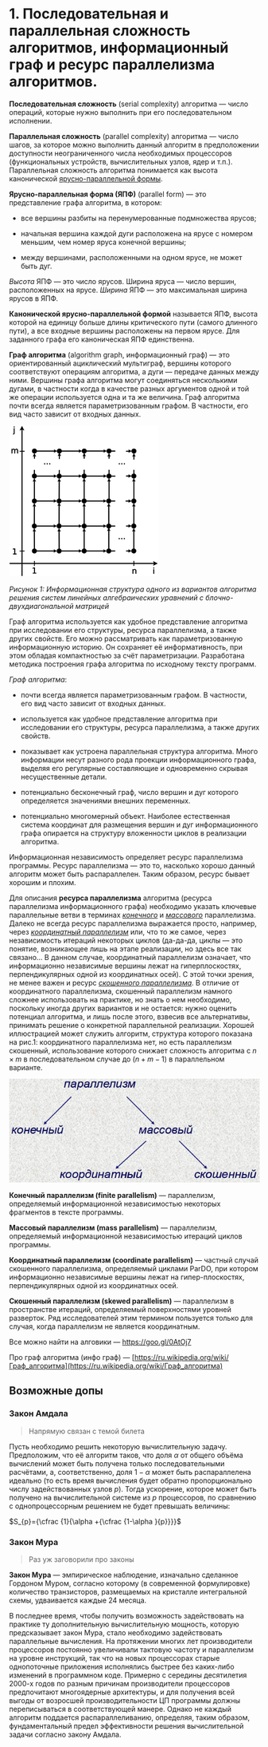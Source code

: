 # 1. Последовательная и параллельная сложность алгоритмов, информационный граф и ресурс параллелизма алгоритмов.

**Последовательная сложность** (serial complexity) алгоритма — число операций, которые нужно выполнить при его последовательном исполнении.

**Параллельная сложность** (parallel complexity) алгоритма — число шагов, за которое можно выполнить данный алгоритм в предположении доступности неограниченного числа необходимых процессоров (функциональных устройств, вычислительных узлов, ядер и т.п.). Параллельная сложность алгоритма понимается как высота канонической [ярусно-параллельной формы](https://algowiki-project.org/ru/Глоссарий#.D0.AF.D1.80.D1.83.D1.81.D0.BD.D0.BE-.D0.BF.D0.B0.D1.80.D0.B0.D0.BB.D0.BB.D0.B5.D0.BB.D1.8C.D0.BD.D0.B0.D1.8F_.D1.84.D0.BE.D1.80.D0.BC.D0.B0_.D0.B3.D1.80.D0.B0.D1.84.D0.B0_.D0.B0.D0.BB.D0.B3.D0.BE.D1.80.D0.B8.D1.82.D0.BC.D0.B0).

**Ярусно-параллельная форма (ЯПФ)** (parallel form) — это представление графа алгоритма, в котором:

-    все вершины разбиты на перенумерованные подмножества ярусов;

-    начальная вершина каждой дуги расположена на ярусе с номером меньшим, чем номер яруса конечной вершины;

-    между вершинами, расположенными на одном ярусе, не может быть дуг.

*Высота* ЯПФ — это число ярусов. Ширина яруса — число вершин, расположенных на ярусе. *Ширина* ЯПФ — это максимальная ширина ярусов в ЯПФ.

**Канонической ярусно-параллельной формой** называется ЯПФ, высота которой на единицу больше длины критического пути (самого длинного пути), а все входные вершины расположены на первом ярусе. Для заданного графа его каноническая ЯПФ единственна. 

**Граф алгоритма** (algorithm graph, информационный граф) — это ориентированный ациклический мультиграф, вершины которого соответствуют операциям алгоритма, а дуги — передаче данных между ними. Вершины графа алгоритма могут соединяться несколькими дугами, в частности когда в качестве разных аргументов одной и той же операции используется одна и та же величина. Граф алгоритма почти всегда является параметризованным графом. В частности, его вид часто зависит от входных данных.

![](img\aaaaaa.png)

*Рисунок 1: Информационная структура одного из вариантов алгоритма решения систем  линейных алгебраических уравнений с блочно-двухдиагональной матрицей*

Граф алгоритма используется как удобное представление алгоритма при исследовании его структуры, ресурса параллелизма, а также других свойств. Его можно рассматривать как параметризованную информационную историю. Он сохраняет её информативность, при этом обладая компактностью за счёт параметризации. Разработана методика построения графа алгоритма по исходному тексту программ.

*Граф алгоритма*:

-    почти всегда является параметризованным графом. В частности, его вид часто зависит от входных данных.

-    используется как удобное представление алгоритма при исследовании его структуры, ресурса параллелизма, а также других свойств.

-    показывает как устроена параллельная структура алгоритма. Много информации несут разного рода проекции информационного графа, выделяя его регулярные составляющие и одновременно скрывая несущественные детали.

-    потенциально бесконечный граф, число вершин и дуг которого определяется значениями внешних переменных.

-    потенциально многомерный объект. Наиболее естественная система координат для размещения вершин и дуг информационного графа опирается на структуру вложенности циклов в реализации алгоритма.

Информационная независимость определяет ресурс параллелизма программы. Ресурс параллелизма — это то, насколько хорошо данный алгоритм может быть распараллелен. Таким образом, ресурс бывает хорошим и плохим.

Для описания **ресурса параллелизма** алгоритма (ресурса параллелизма информационного графа) необходимо указать ключевые параллельные ветви в терминах [*конечного*](http://algowiki-project.org/ru/Глоссарий#.D0.9A.D0.BE.D0.BD.D0.B5.D1.87.D0.BD.D1.8B.D0.B9_.D0.BF.D0.B0.D1.80.D0.B0.D0.BB.D0.BB.D0.B5.D0.BB.D0.B8.D0.B7.D0.BC) и [*массового*](http://algowiki-project.org/ru/Глоссарий#.D0.9C.D0.B0.D1.81.D1.81.D0.BE.D0.B2.D1.8B.D0.B9_.D0.BF.D0.B0.D1.80.D0.B0.D0.BB.D0.BB.D0.B5.D0.BB.D0.B8.D0.B7.D0.BC) параллелизма. Далеко не всегда ресурс параллелизма выражается просто, например, через [*координатный параллелизм*](http://algowiki-project.org/ru/Глоссарий#.D0.9A.D0.BE.D0.BE.D0.BE.D0.B4.D0.B8.D0.BD.D0.B0.D1.82.D0.BD.D1.8B.D0.B9_.D0.BF.D0.B0.D1.80.D0.B0.D0.BB.D0.BB.D0.B5.D0.BB.D0.B8.D0.B7.D0.BC) или, что то же самое, через независимость итераций некоторых циклов (да-да-да, циклы — это понятие, возникающее лишь на этапе реализации, но здесь все так связано… В данном случае, координатный параллелизм означает, что информационно независимые вершины лежат на гиперплоскостях, перпендикулярных одной из координатных осей). С этой точки зрения, не менее важен и ресурс [*скошенного параллелизма*](http://algowiki-project.org/ru/Глоссарий#.D0.A1.D0.BA.D0.BE.D1.88.D0.B5.D0.BD.D0.BD.D1.8B.D0.B9_.D0.BF.D0.B0.D1.80.D0.B0.D0.BB.D0.BB.D0.B5.D0.BB.D0.B8.D0.B7.D0.BC). В отличие от координатного параллелизма, скошенный параллелизм намного сложнее использовать на практике, но знать о нем необходимо, поскольку иногда других вариантов и не остается: нужно оценить потенциал алгоритма, и лишь после этого, взвесив все альтернативы, принимать решение о конкретной параллельной реализации. Хорошей иллюстрацией может служить алгоритм, структура которого показана на рис.1: координатного параллелизма нет, но есть параллелизм скошенный, использование которого снижает сложность алгоритма с $n \times m$ в последовательном случае до $(n+m-1)$ в параллельном варианте.

![01_33](img/01_33.jpg)

**Конечный параллелизм (finite parallelism)** — параллелизм, определяемый информационной независимостью некоторых фрагментов в тексте программы.

**Массовый параллелизм (mass parallelism)** — параллелизм, определяемый информационной независимостью итераций циклов программы.

**Координатный параллелизм (coordinate parallelism)** — частный случай скошенного параллелизма, определяемый циклами ParDO, при котором информационно независимые вершины лежат на гипер-плоскостях, перпендикулярных одной из координатных осей.

**Скошенный параллелизм (skewed parallelism)** — параллелизм в пространстве итераций, определяемый поверхностями уровней разверток. Ряд исследователей этим термином пользуется только для случая, когда параллелизм не является координатным.

Все можно найти на алговики —  https://goo.gl/0AtOj7

Про граф алгоритма (инфо граф) — [https://ru.wikipedia.org/wiki/Граф_алгоритма](https://ru.wikipedia.org/wiki/Граф_алгоритма)

## Возможные допы

### Закон Амдала

> Напрямую связан с темой билета

Пусть необходимо решить некоторую вычислительную задачу. Предположим, что её алгоритм таков, что доля $\alpha$ от общего объёма вычислений может быть получена только последовательными расчётами, а, соответственно, доля $1-\alpha$  может быть распараллелена идеально (то есть время вычисления будет обратно пропорционально числу задействованных узлов $p$). Тогда ускорение, которое может быть получено на вычислительной системе из $p$ процессоров, по сравнению с однопроцессорным решением не будет превышать величины:

$S_{p}={\cfrac  {1}{\alpha +{\cfrac  {1-\alpha }{p}}}}$

### Закон Мура

> Раз уж заговорили про законы

**Закон Мура** — эмпирическое наблюдение, изначально сделанное Гордоном Муром, согласно которому (в современной формулировке) количество транзисторов, размещаемых на кристалле интегральной схемы, удваивается каждые 24 месяца.

В последнее время, чтобы получить возможность задействовать на практике ту дополнительную вычислительную мощность, которую предсказывает закон Мура, стало необходимо задействовать параллельные вычисления. На протяжении многих лет производители процессоров постоянно увеличивали тактовую частоту и параллелизм на уровне инструкций, так что на новых процессорах старые однопоточные приложения исполнялись быстрее без каких-либо изменений в программном коде. Примерно с середины десятилетия 2000-х годов по разным причинам производители процессоров предпочитают многоядерные архитектуры, и для получения всей выгоды от возросшей производительности ЦП программы должны переписываться в соответствующей манере. Однако не каждый алгоритм поддается распараллеливанию, определяя, таким образом, фундаментальный предел эффективности решения вычислительной задачи согласно закону Амдала.
